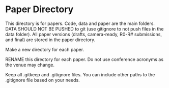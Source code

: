 # Paper Directory

This directory is for papers. Code, data and paper are the main folders. DATA SHOULD NOT BE PUSHED to git (use gitignore to not push files in the data folder). All paper versions (drafts, camera-ready, R0-R# submissions, and final) are stored in the paper directory. 

Make a new directory for each paper.

RENAME this directory for each paper. Do not use conference acronyms as the venue may change. 

Keep all .gitkeep and .gitignore files. You can include other paths to the .gitignore file based on your needs.
